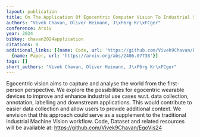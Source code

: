 ```yaml
---
layout: publication
title: On The Application Of Egocentric Computer Vision To Industrial Scenarios
authors: "Vivek Chavan, Oliver Heimann, J\xF6rg Kr\xFCger"
conference: Arxiv
year: 2024
bibkey: chavan2024application
citations: 0
additional_links: [{name: Code, url: 'https://github.com/Vivek9Chavan/EgoVis24'},
  {name: Paper, url: 'https://arxiv.org/abs/2406.07738'}]
tags: []
short_authors: "Vivek Chavan, Oliver Heimann, J\xF6rg Kr\xFCger"
---
```

Egocentric vision aims to capture and analyse the world from the first-person
perspective. We explore the possibilities for egocentric wearable devices to
improve and enhance industrial use cases w.r.t. data collection, annotation,
labelling and downstream applications. This would contribute to easier data
collection and allow users to provide additional context. We envision that this
approach could serve as a supplement to the traditional industrial Machine
Vision workflow. Code, Dataset and related resources will be available at:
https://github.com/Vivek9Chavan/EgoVis24